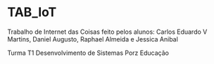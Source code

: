 # TAB_IoT

Trabalho de Internet das Coisas feito pelos alunos: Carlos Eduardo V Martins, Daniel Augusto, Raphael Almeida e Jessica Anibal

Turma T1
Desenvolvimento de Sistemas 
Porz Educação
